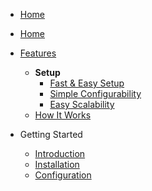 - [Home](/)
- [Home](/)
- [Features](features.md)
  - **Setup**
    - [Fast & Easy Setup](features.md#fast-easy-setup)
    - [Simple Configurability](features.md#simple-configurability)
    - [Easy Scalability](features.md#easy-scalability)
  - [How It Works](features.md#how-it-works)

- Getting Started
    - [Introduction](/getting-started/intro.md)
    - [Installation](/getting-started/installation.md)
    - [Configuration](/getting-started/configuration.md)
